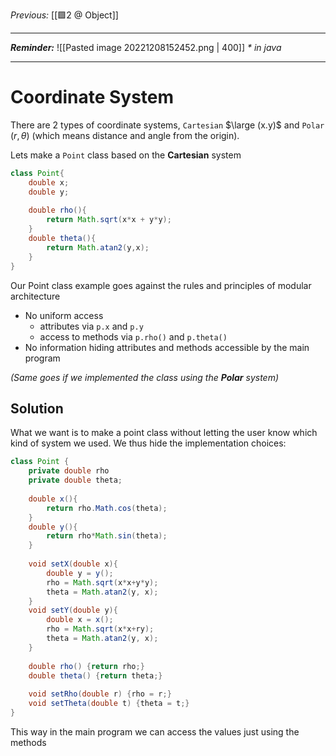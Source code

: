_Previous:_ [[🟩2 @ Object]] 

---

**_Reminder:_**
![[Pasted image 20221208152452.png | 400]]
_\* in java_

---

# Coordinate System
There are 2 types of coordinate systems, `Cartesian` $\large (x.y)$ and `Polar` $(r,\theta)$ (which means distance and angle from the origin).

Lets make a `Point` class based on the **Cartesian** system
```java
class Point{
	double x;
	double y;
	
	double rho(){
		return Math.sqrt(x*x + y*y);
	}
	double theta(){
		return Math.atan2(y,x);
	}
}
```

Our Point class example goes against the rules and principles of modular architecture
- No uniform access
	- attributes via `p.x` and `p.y`
	- access to methods via `p.rho()` and `p.theta()`
- No information hiding
	attributes and methods accessible by the main program

_(Same goes if we implemented the class using the **Polar** system)_

## Solution
What we want is to make a point class without letting the user know which kind of system we used. We thus hide the implementation choices:
```java
class Point { 
	private double rho
	private double theta; 
	
	double x(){
		return rho.Math.cos(theta);
	} 
	double y(){
		return rho*Math.sin(theta);
	} 
	
	void setX(double x){
		double y = y();
		rho = Math.sqrt(x*x+y*y); 
		theta = Math.atan2(y, x);
	}
	void setY(double y){
		double x = x(); 
		rho = Math.sqrt(x*x+ry); 
		theta = Math.atan2(y, x);
	} 
 
	double rho() {return rho;}
	double theta() {return theta;} 
	 
	void setRho(double r) {rho = r;} 
	void setTheta(double t) {theta = t;} 
} 
```

This way in the main program we can access the values just using the methods
